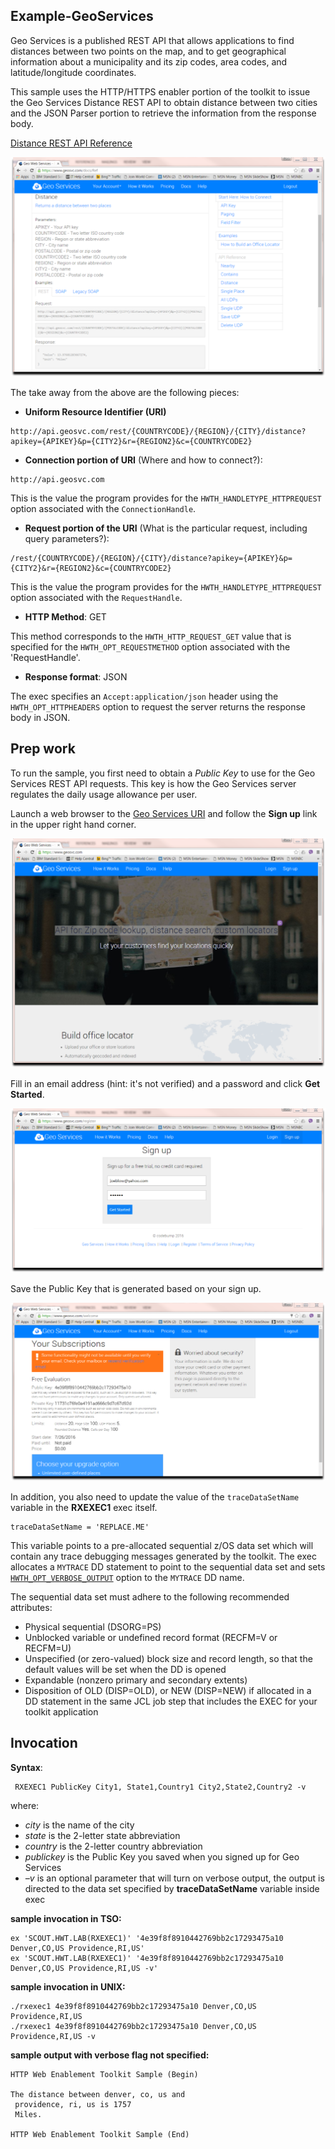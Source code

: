## Example-GeoServices
Geo Services is a published REST API that allows applications to find distances between two points on the map, and to get geographical information about a municipality and its zip codes, area codes, and latitude/longitude coordinates.

This sample uses the HTTP/HTTPS enabler portion of the toolkit to issue the Geo Services Distance REST API to obtain distance between two cities and the JSON Parser portion to retrieve the information from the response body.

[Distance REST API Reference](http://geosvc.com/docs/Ref)

![Geo Services main page](images/image0.png)

The take away from the above are the following pieces:
 - **Uniform Resource Identifier (URI)**
 ```
 http://api.geosvc.com/rest/{COUNTRYCODE}/{REGION}/{CITY}/distance?apikey={APIKEY}&p={CITY2}&r={REGION2}&c={COUNTRYCODE2}
 ```
   - **Connection portion of URI** (Where and how to connect?):
   ```
   http://api.geosvc.com
   ```
   This is the value the program provides for the `HWTH_HANDLETYPE_HTTPREQUEST`	option associated with the `ConnectionHandle`.

   - **Request portion of the URI** (What is the particular request, including query parameters?):
   ```
   /rest/{COUNTRYCODE}/{REGION}/{CITY}/distance?apikey={APIKEY}&p={CITY2}&r={REGION2}&c={COUNTRYCODE2}
   ```
   This is the value the program provides for the `HWTH_HANDLETYPE_HTTPREQUEST`	option associated with the `RequestHandle`.
 - **HTTP Method**: GET

 This method corresponds to the `HWTH_HTTP_REQUEST_GET` value that is specified for the `HWTH_OPT_REQUESTMETHOD` option associated with the 'RequestHandle'.

 - **Response format**: JSON

 The exec specifies an `Accept:application/json` header using the `HWTH_OPT_HTTPHEADERS` option to request the server returns the response body in JSON.


## Prep work

To run the sample, you first need to obtain a *Public Key* to use for the Geo Services REST API requests. This key is how the Geo Services server regulates the daily usage allowance per user.

Launch a web browser to the [Geo Services URI](http://geosvc.com) and follow the **Sign up** link in the upper right hand corner.

![Geo Services main page](images/image1.png)

Fill in an email address (hint: it's not verified) and a password and click **Get Started**.

![Geo Services main page](images/image2.png)

Save the Public Key that is generated based on your sign up.

![Geo Services main page](images/image3.png)

In addition, you also need to update the value of the `traceDataSetName` variable in the **RXEXEC1** exec itself.
```
traceDataSetName = 'REPLACE.ME'
```
This variable points to a pre-allocated sequential z/OS data set which will contain any trace debugging messages generated by the toolkit. The exec allocates a `MYTRACE` DD statement to point to the sequential data set and sets  [`HWTH_OPT_VERBOSE_OUTPUT`](https://www.ibm.com/support/knowledgecenter/en/SSLTBW_2.3.0/com.ibm.zos.v2r3.ieac100/ieac1-cwe-http-options.htm) option to the `MYTRACE` DD name.

The sequential data set must adhere to the following recommended attributes:
 * Physical sequential (DSORG=PS)
 * Unblocked variable or undefined record format (RECFM=V or RECFM=U)
 * Unspecified (or zero-valued) block size and record length, so that the default values will be set when the DD is opened
 * Expandable (nonzero primary and secondary extents)
 * Disposition of OLD (DISP=OLD), or NEW (DISP=NEW) if allocated in a DD statement in the same JCL job step that includes the EXEC for your toolkit application

## Invocation
**Syntax**:  
```
 RXEXEC1 PublicKey City1, State1,Country1 City2,State2,Country2 -v
 ```
 where:
  - *city* is the name of the city
  - *state* is the 2-letter state abbreviation
  - *country* is the 2-letter country abbreviation
  - *publickey* is the Public Key you saved when you signed up for Geo Services
  - *–v* is an optional parameter that will turn on verbose output, the output is directed to the data set specified by **traceDataSetName** variable inside exec

**sample invocation in TSO:**
 ```
 ex 'SCOUT.HWT.LAB(RXEXEC1)' '4e39f8f8910442769bb2c17293475a10 Denver,CO,US Providence,RI,US'
 ex 'SCOUT.HWT.LAB(RXEXEC1)' '4e39f8f8910442769bb2c17293475a10 Denver,CO,US Providence,RI,US -v'
 ```

**sample invocation in UNIX:**
```
./rxexec1 4e39f8f8910442769bb2c17293475a10 Denver,CO,US Providence,RI,US
./rxexec1 4e39f8f8910442769bb2c17293475a10 Denver,CO,US Providence,RI,US -v
```

**sample output with verbose flag not specified:**
```                                                                               
HTTP Web Enablement Toolkit Sample (Begin)

The distance between denver, co, us and
 providence, ri, us is 1757
 Miles.

HTTP Web Enablement Toolkit Sample (End)                                                                                            
```
